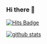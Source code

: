 ### Hi there 👋

[![Hits Badge](https://hits.seeyoufarm.com/api/count/incr/badge.svg?url=https%3A%2F%2Fgithub.com%2FJeonJungyu-1&count_bg=%2379C83D&title_bg=%23555555&icon=&icon_color=%23E7E7E7&title=hits&edge_flat=false)](https://hits.seeyoufarm.com)


[![github stats](https://github-readme-stats.vercel.app/api?username=JeonJungyu-1&count_private=false&custom_title=JeonJungyu's%20github&bg_color=90,#FADE2B,#02FA82&title_color=#333333&text_color=#444444)](https://github.com/anuraghazra/github-readme-stats)




<!--
**JeonJungyu-1/JeonJungyu-1** is a ✨ _special_ ✨ repository because its `README.md` (this file) appears on your GitHub profile.

Here are some ideas to get you started:

- 🔭 I’m currently working on ...
- 🌱 I’m currently learning ...
- 👯 I’m looking to collaborate on ...
- 🤔 I’m looking for help with ...
- 💬 Ask me about ...
- 📫 How to reach me: ...
- 😄 Pronouns: ...
- ⚡ Fun fact: ...
-->
